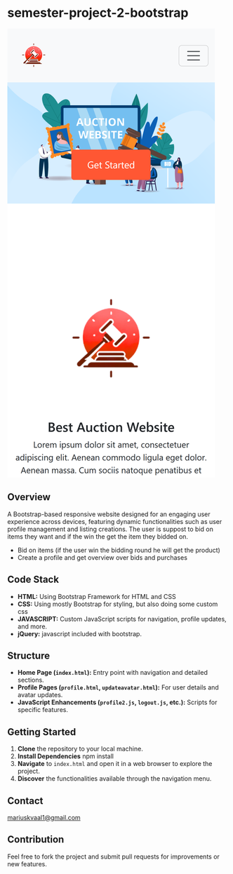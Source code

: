 # semester-project-2-bootstrap
![Screenshot of the homescreen in mobile](https://github.com/Mariuskvaal/semester-project-2-bootstrap/blob/main/images/heartfelt-maamoul-d1cc7e.netlify.app_(iPhone%2012%20Pro)%20(1).png)

## Overview
A Bootstrap-based responsive website designed for an engaging user experience across devices, featuring dynamic functionalities such as user profile management and listing creations. 
The user is suppost to bid on items they want and if the win the get the item they bidded on.

- Bid on items (if the user win the bidding round he will get the product)
- Create a profile and get overview over bids and purchases

## Code Stack
- **HTML:** Using Bootstrap Framework for HTML and CSS
- **CSS:** Using mostly Bootstrap for styling, but also doing some custom css
- **JAVASCRIPT:** Custom JavaScript scripts for navigation, profile updates, and more.
- **jQuery:** javascript included with bootstrap.

## Structure
- **Home Page (`index.html`):** Entry point with navigation and detailed sections.
- **Profile Pages (`profile.html`, `updateavatar.html`):** For user details and avatar updates.
- **JavaScript Enhancements (`profile2.js`, `logout.js`, etc.):** Scripts for specific features.

## Getting Started
1. **Clone** the repository to your local machine.
2. **Install Dependencies** npm install
3. **Navigate** to `index.html` and open it in a web browser to explore the project.
4. **Discover** the functionalities available through the navigation menu.

## Contact

mariuskvaal1@gmail.com

## Contribution
Feel free to fork the project and submit pull requests for improvements or new features.
